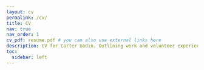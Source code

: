 ```yaml
---
layout: cv
permalink: /cv/
title: CV
nav: true
nav_order: 1
cv_pdf: resume.pdf # you can also use external links here
description: CV for Carter Godin. Outlining work and volunteer experience, education, awards, skills, and research interests.
toc:
  sidebar: left
---
```

